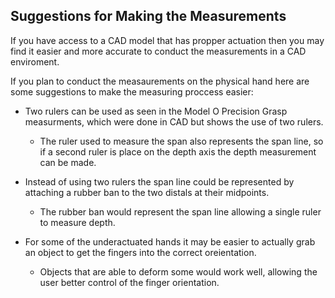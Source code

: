 ## Suggestions for Making the Measurements

If you have access to a CAD model that has propper actuation then you may find it easier and more accurate to conduct the measurements in a CAD enviroment.

If you plan to conduct the measaurements on the physical hand here are some suggestions to make the measuring proccess easier:
  
  * Two rulers can be used as seen in the Model O Precision Grasp measurments, which were done in CAD but shows the use of two rulers.
    
    * The ruler used to measure the span also represents the span line, so if a second ruler is place on the depth axis the depth measurement can be made.
  
  * Instead of using two rulers the span line could be represented by attaching a rubber ban to the two distals at their midpoints.
    
    * The rubber ban would represent the span line allowing a single ruler to measure depth.
  
  * For some of the underactuated hands it may be easier to actually grab an object to get the fingers into the correct oreientation.
    
    * Objects that are able to deform some would work well, allowing the user better control of the finger orientation.
    
